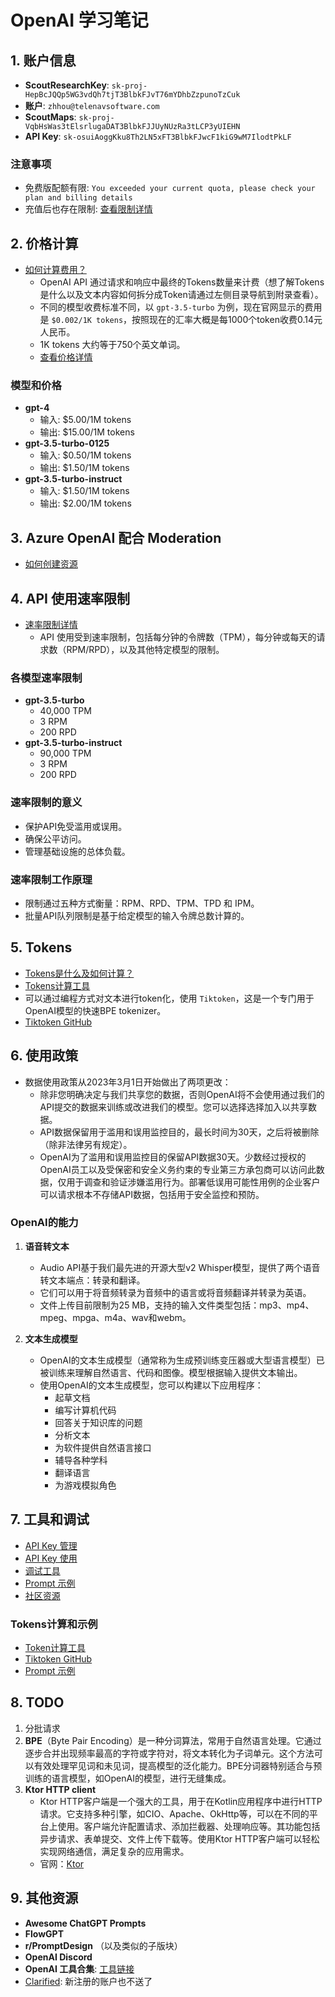 # OpenAI 学习笔记

## 1. 账户信息

- **ScoutResearchKey**: `sk-proj-HepBcJQQp5WG3vdQh7tjT3BlbkFJvT76mYDhbZzpunoTzCuk`
- **账户**: `zhhou@telenavsoftware.com`
- **ScoutMaps**: `sk-proj-VqbHsWas3tElsrlugaDAT3BlbkFJJUyNUzRa3tLCP3yUIEHN`
- **API Key**: `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`

### 注意事项

- 免费版配额有限: `You exceeded your current quota, please check your plan and billing details`
- 充值后也存在限制: [查看限制详情](https://platform.openai.com/settings/organization/limits)

## 2. 价格计算

- [如何计算费用？](https://juejin.cn/post/7220974237141041208)
  - OpenAI API 通过请求和响应中最终的Tokens数量来计费（想了解Tokens是什么以及文本内容如何拆分成Token请通过左侧目录导航到附录查看）。
  - 不同的模型收费标准不同，以 `gpt-3.5-turbo` 为例，现在官网显示的费用是 `$0.002/1K tokens`，按照现在的汇率大概是每1000个token收费0.14元人民币。
  - 1K tokens 大约等于750个英文单词。
  - [查看价格详情](https://openai.com/api/pricing/)

### 模型和价格

- **gpt-4**
  - 输入: $5.00/1M tokens
  - 输出: $15.00/1M tokens
- **gpt-3.5-turbo-0125**
  - 输入: $0.50/1M tokens
  - 输出: $1.50/1M tokens
- **gpt-3.5-turbo-instruct**
  - 输入: $1.50/1M tokens
  - 输出: $2.00/1M tokens

## 3. Azure OpenAI 配合 Moderation

- [如何创建资源](https://learn.microsoft.com/en-us/azure/ai-services/openai/how-to/create-resource?pivots=web-portal)

## 4. API 使用速率限制

- [速率限制详情](https://platform.openai.com/settings/organization/limits)
  - API 使用受到速率限制，包括每分钟的令牌数（TPM），每分钟或每天的请求数（RPM/RPD），以及其他特定模型的限制。

### 各模型速率限制

- **gpt-3.5-turbo**
  - 40,000 TPM
  - 3 RPM
  - 200 RPD
- **gpt-3.5-turbo-instruct**
  - 90,000 TPM
  - 3 RPM
  - 200 RPD

### 速率限制的意义

- 保护API免受滥用或误用。
- 确保公平访问。
- 管理基础设施的总体负载。

### 速率限制工作原理

- 限制通过五种方式衡量：RPM、RPD、TPM、TPD 和 IPM。
- 批量API队列限制是基于给定模型的输入令牌总数计算的。

## 5. Tokens

- [Tokens是什么及如何计算？](https://help.openai.com/en/articles/4936856-what-are-tokens-and-how-to-count-them)
- [Tokens计算工具](https://platform.openai.com/tokenizer)
- 可以通过编程方式对文本进行token化，使用 `Tiktoken`，这是一个专门用于OpenAI模型的快速BPE tokenizer。
- [Tiktoken GitHub](https://github.com/openai/tiktoken)

## 6. 使用政策

- 数据使用政策从2023年3月1日开始做出了两项更改：
  - 除非您明确决定与我们共享您的数据，否则OpenAI将不会使用通过我们的API提交的数据来训练或改进我们的模型。您可以选择选择加入以共享数据。
  - API数据保留用于滥用和误用监控目的，最长时间为30天，之后将被删除（除非法律另有规定）。
  - OpenAI为了滥用和误用监控目的保留API数据30天。少数经过授权的OpenAI员工以及受保密和安全义务约束的专业第三方承包商可以访问此数据，仅用于调查和验证涉嫌滥用行为。部署低误用可能性用例的企业客户可以请求根本不存储API数据，包括用于安全监控和预防。

### OpenAI的能力

1. **语音转文本**
   - Audio API基于我们最先进的开源大型v2 Whisper模型，提供了两个语音转文本端点：转录和翻译。
   - 它们可以用于将音频转录为音频中的语言或将音频翻译并转录为英语。
   - 文件上传目前限制为25 MB，支持的输入文件类型包括：mp3、mp4、mpeg、mpga、m4a、wav和webm。

2. **文本生成模型**
   - OpenAI的文本生成模型（通常称为生成预训练变压器或大型语言模型）已被训练来理解自然语言、代码和图像。模型根据输入提供文本输出。
   - 使用OpenAI的文本生成模型，您可以构建以下应用程序：
     - 起草文档
     - 编写计算机代码
     - 回答关于知识库的问题
     - 分析文本
     - 为软件提供自然语言接口
     - 辅导各种学科
     - 翻译语言
     - 为游戏模拟角色

## 7. 工具和调试

- [API Key 管理](https://platform.openai.com/api-keys)
- [API Key 使用](https://platform.openai.com/usage)
- [调试工具](https://openai.apifox.cn/endpoint-123512277)
- [Prompt 示例](https://platform.openai.com/docs/examples)
- [社区资源](https://platform.openai.com/docs/libraries/python-library)

### Tokens计算和示例

- [Token计算工具](https://platform.openai.com/tokenizer)
- [Tiktoken GitHub](https://github.com/openai/tiktoken)
- [Prompt 示例](https://platform.openai.com/docs/examples)

## 8. TODO

1. 分批请求
2. **BPE**（Byte Pair Encoding）是一种分词算法，常用于自然语言处理。它通过逐步合并出现频率最高的字符或字符对，将文本转化为子词单元。这个方法可以有效处理罕见词和未见词，提高模型的泛化能力。BPE分词器特别适合与预训练的语言模型，如OpenAI的模型，进行无缝集成。
3. **Ktor HTTP client**
   - Ktor HTTP客户端是一个强大的工具，用于在Kotlin应用程序中进行HTTP请求。它支持多种引擎，如CIO、Apache、OkHttp等，可以在不同的平台上使用。客户端允许配置请求、添加拦截器、处理响应等。其功能包括异步请求、表单提交、文件上传下载等。使用Ktor HTTP客户端可以轻松实现网络通信，满足复杂的应用需求。
   - 官网：[Ktor](https://ktor.io/)

## 9. 其他资源

- **Awesome ChatGPT Prompts**
- **FlowGPT**
- **r/PromptDesign** （以及类似的子版块）
- **OpenAI Discord**
- **OpenAI 工具合集**: [工具链接](https://xiniushu.com/#doc_tool)
- [Clarified](https://community.openai.com/t/message-no-credit-grants-found-in-the-new-api-openai-accounts/712611): 新注册的账户也不送了

